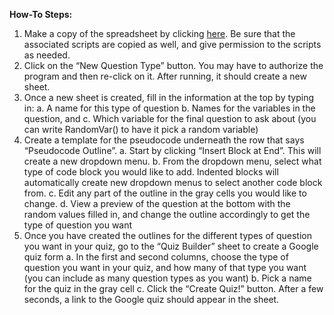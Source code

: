 **How-To Steps:**

1. Make a copy of the spreadsheet by clicking [here](https://docs.google.com/spreadsheets/d/1fVZzHGPySJPLb7-WP7YKkvMtsXDKwRmUsMpL8TidAco/copy#gid=597973330). Be sure that the associated scripts are copied as well, and give permission to the scripts as needed.
2. Click on the “New Question Type” button. You may have to authorize the program and then re-click on it. After running, it should create a new sheet.
3. Once a new sheet is created, fill in the information at the top by typing in:
  a. A name for this type of question
  b. Names for the variables in the question, and
  c. Which variable for the final question to ask about (you can write RandomVar() to have it pick a random variable)
4. Create a template for the pseudocode underneath the row that says “Pseudocode Outline”. 
  a. Start by clicking “Insert Block at End”. This will create a new dropdown menu.
  b. From the dropdown menu, select what type of code block you would like to add. Indented blocks will automatically create new dropdown menus to select another code block from.
  c. Edit any part of the outline in the gray cells you would like to change. 
  d. View a preview of the question at the bottom with the random values filled in, and change the outline accordingly to get the type of question you want
5. Once you have created the outlines for the different types of question you want in your quiz, go to the “Quiz Builder” sheet to create a Google quiz form
  a. In the first and second columns, choose the type of question you want in your quiz, and how many of that type you want (you can include as many question types as you want)
  b. Pick a name for the quiz in the gray cell
  c. Click the “Create Quiz!” button. After a few seconds, a link to the Google quiz should appear in the sheet.
